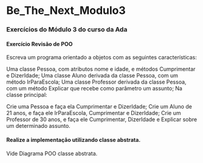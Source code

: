 # Be_The_Next_Modulo3
### Exercícios do Módulo 3 do curso da Ada

#### Exercício Revisão de POO
Escreva um programa orientado a objetos com as seguintes características:

Uma classe Pessoa, com atributos nome e idade, e métodos Cumprimentar e DizerIdade; Uma classe Aluno derivada da classe Pessoa, com um método IrParaEscola; Uma classe Professor derivada da classe Pessoa, com um método Explicar que recebe como parâmetro um assunto; Na classe principal:

Crie uma Pessoa e faça ela Cumprimentar e DizerIdade;
Crie um Aluno de 21 anos, e faça ele IrParaEscola, Cumprimentar e DizerIdade;
Crie um Professor de 30 anos, e faça ele Cumprimentar, DizerIdade e Explicar sobre um determinado assunto.

#### Realize a implementação utilizando classe abstrata.

Vide Diagrama POO classe abstrata.
